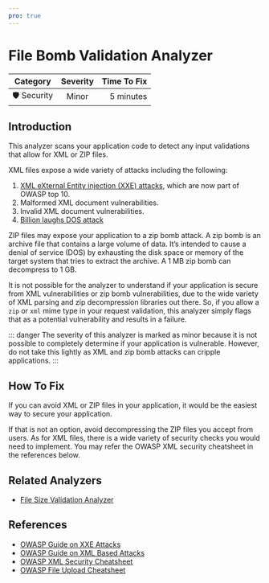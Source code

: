 ```yaml
---
pro: true
---
```


# File Bomb Validation Analyzer <Badge text="PRO" type="tip"/>

| Category       | Severity   | Time To Fix  |
| -------------  |:----------:| ------------:|
| 🛡️ Security    | Minor      | 5 minutes   |

## Introduction

This analyzer scans your application code to detect any input validations that allow for XML or ZIP files.

XML files expose a wide variety of attacks including the following:

1. [XML eXternal Entity injection (XXE) attacks](https://owasp.org/www-community/vulnerabilities/XML_External_Entity_(XXE)_Processing), which are now part of OWASP top 10.
2. Malformed XML document vulnerabilities.
3. Invalid XML document vulnerabilities.
4. [Billion laughs DOS attack](https://en.wikipedia.org/wiki/Billion_laughs_attack)

ZIP files may expose your application to a zip bomb attack. A zip bomb is an archive file that contains a large volume of data. It’s intended to cause a denial of service (DOS) by exhausting the disk space or memory of the target system that tries to extract the archive. A 1 MB zip bomb can decompress to 1 GB.

It is not possible for the analyzer to understand if your application is secure from XML vulnerabilities or zip bomb vulnerabilities, due to the wide variety of XML parsing and zip decompression libraries out there. So, if you allow a `zip` or `xml` mime type in your request validation, this analyzer simply flags that as a potential vulnerability and results in a failure.

::: danger
The severity of this analyzer is marked as minor because it is not possible to completely determine if your application is vulnerable. However, do not take this lightly as XML and zip bomb attacks can cripple applications.
:::

## How To Fix

If you can avoid XML or ZIP files in your application, it would be the easiest way to secure your application.

If that is not an option, avoid decompressing the ZIP files you accept from users. As for XML files, there is a wide variety of security checks you would need to implement. You may refer the OWASP XML security cheatsheet in the references below.

## Related Analyzers

- [File Size Validation Analyzer](file-size-validation-analyzer.html)

## References

- [OWASP Guide on XXE Attacks](https://owasp.org/www-community/vulnerabilities/XML_External_Entity_(XXE)_Processing)
- [OWASP Guide on XML Based Attacks](https://owasp.org/www-pdf-archive/XML_Based_Attacks_-_OWASP.pdf)
- [OWASP XML Security Cheatsheet](https://cheatsheetseries.owasp.org/cheatsheets/XML_Security_Cheat_Sheet.html)
- [OWASP File Upload Cheatsheet](https://cheatsheetseries.owasp.org/cheatsheets/File_Upload_Cheat_Sheet.html)